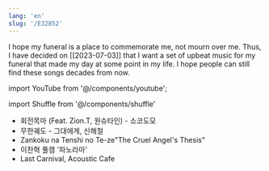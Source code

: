 ```yaml
---
lang: 'en'
slug: '/E32852'
---
```


I hope my funeral is a place to commemorate me, not mourn over me. Thus, I have decided on [[2023-07-03]] that I want a set of upbeat music for my funeral that made my day at some point in my life. I hope people can still find these songs decades from now.

import YouTube from '@/components/youtube';

import Shuffle from '@/components/shuffle'

<Shuffle>

- 회전목마 (Feat. Zion.T, 원슈타인) - 소코도모
  <YouTube id="tnAxZipkuWw"/>
- 무한궤도 - 그대에게, 신해철
  <YouTube id="SVxiqGiLMCM"/>
- Zankoku na Tenshi no Te-ze"The Cruel Angel's Thesis"
  <YouTube id="o6wtDPVkKqI"/>
- 이찬혁 풀캠 '파노라마'
  <YouTube id="7EbS-YRCxBY"/>
- Last Carnival, Acoustic Cafe
  <YouTube id="i5h37KxPYFY"/>

</Shuffle>
